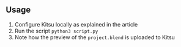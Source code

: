 ## Usage

1. Configure Kitsu locally as explained in the article
2. Run the script `python3 script.py`
3. Note how the preview of the `project.blend` is uploaded to Kitsu